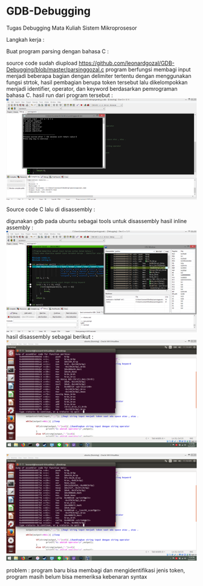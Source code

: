 # GDB-Debugging
Tugas Debugging Mata Kuliah Sistem Mikroprosesor

Langkah kerja :

Buat program parsing dengan bahasa C :

source code sudah diupload https://github.com/leonardgozal/GDB-Debugging/blob/master/parsinggozal.c
program berfungsi membagi input menjadi beberapa bagian dengan delimiter tertentu dengan menggunakan fungsi strtok, hasil pembagian berupa token tersebut lalu dikelompokkan menjadi identifier, operator, dan keyword berdasarkan pemrograman bahasa C.
hasil run dari program tersebut :
![Run C](https://github.com/leonardgozal/GDB-Debugging/blob/master/Gambar/Run.png)

Source code C lalu di disassembly :

digunakan gdb pada ubuntu sebagai tools untuk disassembly
hasil inline assembly : 
![Debug Dev C ++](https://github.com/leonardgozal/GDB-Debugging/blob/master/Gambar/Debug%20Dev%20C%20%2B%2B.png)
hasil disassembly sebagai berikut :
![Disassembly fungsi periksa](https://github.com/leonardgozal/GDB-Debugging/blob/master/Gambar/disass%20periksa.png)

![Disassembly fungsi main](https://github.com/leonardgozal/GDB-Debugging/blob/master/Gambar/disass%20main.png)



problem : program baru bisa membagi dan mengidentifikasi jenis token, program masih belum bisa memeriksa kebenaran syntax 
